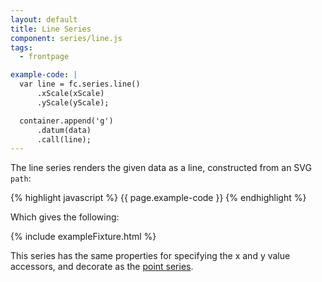 ```yaml
---
layout: default
title: Line Series
component: series/line.js
tags:
  - frontpage

example-code: |
  var line = fc.series.line()
      .xScale(xScale)
      .yScale(yScale);

  container.append('g')
      .datum(data)
      .call(line);
---
```


The line series renders the given data as a line, constructed from an SVG `path`:

{% highlight javascript %}
{{ page.example-code }}
{% endhighlight %}

Which gives the following:

{% include exampleFixture.html %}

This series has the same properties for specifying the x and y value accessors, and decorate as the [point series](#point).

